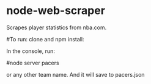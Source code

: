 node-web-scraper
================

Scrapes player statistics from nba.com.

#To run: clone and npm install:

In the console, run:

#node server pacers

or any other team name. And it will save to pacers.json

